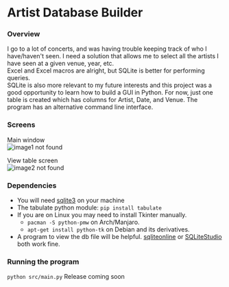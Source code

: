 
# Artist Database Builder

### Overview

I go to a lot of concerts, and was having trouble keeping track of who I have/haven't seen.
I need a solution that allows me to select all the artists I have seen at a given venue, year, etc.  
Excel and Excel macros are alright, but  SQLite is better for performing queries.  
SQLite is also more relevant to my future interests and this project was a good opportunity to learn how to build a GUI in Python.
For now, just one table is created which has columns for Artist, Date, and Venue.
The program has an alternative command line interface.

### Screens

Main window  
![image1 not found](https://github.com/mitchfen/artist-database/blob/master/screenshots/screen1.png)  

View table screen  
![image2 not found]("https://github.com/mitchfen/artist-database/blob/master/screenshots/screen2.png)


### Dependencies

* You will need [sqlite3](https://sqlite.org/download.html) on your machine
* The tabulate python module: `pip install tabulate`
* If you are on Linux you may need to install Tkinter manually.
    * `pacman -S python-pmw` on Arch/Manjaro.
    * `apt-get install python-tk` on Debian and its derivatives.
* A program to view the db file will be helpful. [sqliteonline](https://sqliteonline.com/) or [SQLiteStudio](https://github.com/pawelsalawa/sqlitestudio/releases) both work fine.

### Running the program

`python src/main.py`
Release coming soon

